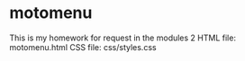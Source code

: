 # motomenu
This is my homework for request in the modules 2
HTML file: motomenu.html
CSS file: css/styles.css

